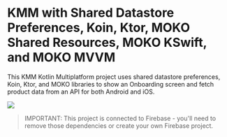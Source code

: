 # KMM with Shared Datastore Preferences, Koin, Ktor, MOKO Shared Resources, MOKO KSwift, and MOKO MVVM

This KMM Kotlin Multiplatform project uses shared datastore preferences, Koin, Ktor, and MOKO
libraries to show an Onboarding screen and fetch product data from an API for both Android and iOS.

<a href="https://www.youtube.com/watch?v=QztfvKcvIrs" target="_blank"><img src="https://img.youtube.com/vi/QztfvKcvIrs/0.jpg"></a>

> IMPORTANT: This project is connected to Firebase - you'll need to remove those dependencies
> or create your own Firebase project.
